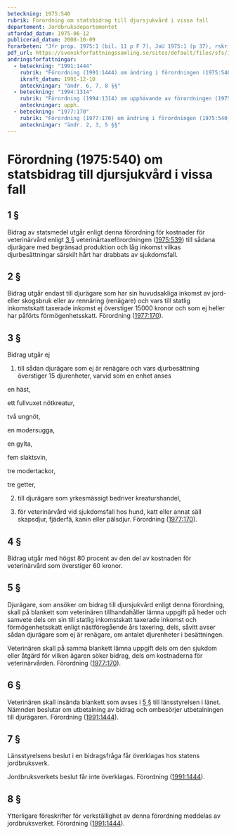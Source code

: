 ```yaml
---
beteckning: 1975:540
rubrik: Förordning om statsbidrag till djursjukvård i vissa fall
departement: Jordbruksdepartementet
utfardad_datum: 1975-06-12
publicerad_datum: 2008-10-09
forarbeten: "Jfr prop. 1975:1 (bil. 11 p F 7), JoU 1975:1 (p 37), rskr 1975:83"
pdf_url: https://svenskforfattningssamling.se/sites/default/files/sfs/1975-06/SFS1975-540.pdf
andringsforfattningar:
  - beteckning: "1991:1444"
    rubrik: "Förordning (1991:1444) om ändring i förordningen (1975:540) om statsbidrag till djursjukvård i vissa fall"
    ikraft_datum: 1991-12-10
    anteckningar: "ändr. 6, 7, 8 §§"
  - beteckning: "1994:1314"
    rubrik: "Förordning (1994:1314) om upphävande av förordningen (1975:540) om statsbidrag till djursjukvård i vissa fall"
    anteckningar: upph.
  - beteckning: "1977:170"
    rubrik: "Förordning (1977:170) om ändring i förordningen (1975:540) om statsbidrag till djursjukvård i vissa fall"
    anteckningar: "ändr. 2, 3, 5 §§"
---
```


# Förordning (1975:540) om statsbidrag till djursjukvård i vissa fall

## 1 §

Bidrag av statsmedel utgår enligt denna förordning för kostnader för veterinärvård enligt [3 §](#3) veterinärtaxeförordningen ([1975:539](https://selex.se/eli/sfs/1975/539)) till sådana djurägare med begränsad produktion och låg inkomst vilkas djurbesättningar särskilt hårt har drabbats av sjukdomsfall.

## 2 §

Bidrag utgår endast till djurägare som har sin huvudsakliga inkomst av jord- eller skogsbruk eller av rennäring (renägare) och vars till statlig inkomstskatt taxerade inkomst ej överstiger 15000 kronor och som ej heller har påförts förmögenhetsskatt. Förordning ([1977:170](https://selex.se/eli/sfs/1977/170)).

## 3 §

Bidrag utgår ej

1. till sådan djurägare som ej är renägare och vars djurbesättning överstiger 15 djurenheter, varvid som en enhet anses

en häst,

ett fullvuxet nötkreatur,

två ungnöt,

en modersugga,

en gylta,

fem slaktsvin,

tre modertackor,

tre getter,

2. till djurägare som yrkesmässigt bedriver kreaturshandel,

3. för veterinärvård vid sjukdomsfall hos hund, katt eller annat säll skapsdjur, fjäderfä, kanin eller pälsdjur. Förordning ([1977:170](https://selex.se/eli/sfs/1977/170)).

## 4 §

Bidrag utgår med högst 80 procent av den del av kostnaden för veterinärvård som överstiger 60 kronor.

## 5 §

Djurägare, som ansöker om bidrag till djursjukvård enligt denna förordning, skall på blankett som veterinären tillhandahåller lämna uppgift på heder och samvete dels om sin till statlig inkomstskatt taxerade inkomst och förmögenhetsskatt enligt nästföregående års taxering, dels, såvitt avser sådan djurägare som ej är renägare, om antalet djurenheter i besättningen.

Veterinären skall på samma blankett lämna uppgift dels om den sjukdom eller åtgärd för vilken ägaren söker bidrag, dels om kostnaderna för veterinärvården. Förordning ([1977:170](https://selex.se/eli/sfs/1977/170)).

## 6 §

Veterinären skall insända blankett som avses i [5 §](#5) till länsstyrelsen i länet. Nämnden beslutar om utbetalning av bidrag och ombesörjer utbetalningen till djurägaren. Förordning ([1991:1444](https://selex.se/eli/sfs/1991/1444)).

## 7 §

Länsstyrelsens beslut i en bidragsfråga får överklagas hos statens jordbruksverk.

Jordbruksverkets beslut får inte överklagas. Förordning ([1991:1444](https://selex.se/eli/sfs/1991/1444)).

## 8 §

Ytterligare föreskrifter för verkställighet av denna förordning meddelas av jordbruksverket. Förordning ([1991:1444](https://selex.se/eli/sfs/1991/1444)).